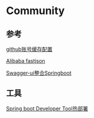 # Community

## 参考
  [github账号缓存配置](https://www.jianshu.com/p/77b0340a02f3)
  
  [Alibaba fastjson](https://github.com/alibaba/fastjson/wiki)
  
  [Swagger-ui整合Springboot](https://www.jianshu.com/p/4d3d111ea04e)
  
 ## 工具
 [Spring boot Developer Tool热部署](https://blog.csdn.net/strong_yu/article/details/77563446)
 

